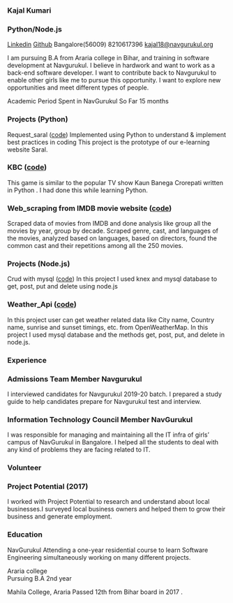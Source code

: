 ### Kajal Kumari                                                                                      
### Python/Node.js  

[Linkedin](https://www.linkedin.com/feed/)
[Github](https://github.com/Kajal2000?tab=repositories)
                                                                                                      Bangalore(56009)
                                                                                                      8210617396
                                                                                                      kajal18@navgurukul.org


I am pursuing B.A from Araria college in Bihar, and training in software development at Navgurukul. I believe in hardwork and want to work as a  back-end software developer. I want to contribute back to Navgurukul to enable other girls like me to pursue this opportunity. I want to explore new opportunities and meet different types of people.

Academic Period Spent in NavGurukul So Far                                                                        15  months

### Projects (Python)
Request_saral ([code](https://github.com/Kajal2000/python_Request/blob/master/request.py))
Implemented using Python to understand & implement best practices in coding This project is the prototype of our e-learning website Saral.

### KBC ([code](https://github.com/Kajal2000/kbc/blob/master/kbc.py))
This game is similar to the popular TV show Kaun Banega Crorepati written in Python . I had done this while learning Python.

### Web_scraping from IMDB movie website ([code](https://github.com/Kajal2000/Web_scraping/tree/master/Imdb%20website))
Scraped data of movies from IMDB and done analysis like group all the movies by year, group by decade. Scraped genre, cast, and languages of the movies, analyzed based on languages, based on directors, found the common cast and their repetitions among all the 250 movies.

### Projects (Node.js)
Crud with mysql ([code](https://github.com/Kajal2000/crud_mysql_using_knex))
In this project I used knex and  mysql database to get, post, put and delete using node.js

### Weather_Api ([code](https://github.com/Kajal2000/weather-API/blob/master/routs.js))
In this project user can get weather related data like City name, Country name, sunrise and sunset timings, etc. from OpenWeatherMap. In this project I used mysql database and the methods get, post, put, and delete in node.js. 


### Experience

### Admissions Team Member Navgurukul
I interviewed candidates for Navgurukul  2019-20 batch. I prepared a study guide to help candidates prepare for Navgurukul test and interview.

### Information Technology Council Member NavGurukul
I was responsible for managing and maintaining all the IT infra of girls’ campus of NavGurukul in Bangalore. I helped all the students to deal with any kind of problems they are facing related to IT.


### Volunteer
### Project Potential (2017)
I worked with Project Potential to research and understand about local businesses.I surveyed  local business owners and  helped them to grow their business and generate employment.   

### Education
NavGurukul 
Attending a one-year residential course to learn Software Engineering simultaneously working on many different projects.

Araria college  
Pursuing B.A 2nd year 

Mahila College, Araria
Passed 12th from Bihar board in 2017 .






